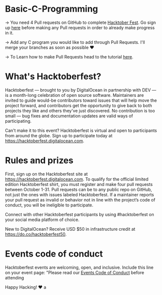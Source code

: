 # Basic-C-Programming


-> You need 4 Pull requests on GitHub to complete [Hacktober Fest](https://hacktoberfest.digitalocean.com). Go sign up [here](https://hacktoberfest.digitalocean.com/) before making any Pull requests in order to already make progress in it.

-> Add any C program you would like to add through Pull Requests. I'll merge your branches as soon as possible :heart:

-> To Learn how to make Pull Requests head to the tutorial [here](https://github.com/firstcontributions/first-contributions/blob/master/github-desktop-tutorial.md).


# What's Hacktoberfest?
Hacktoberfest — brought to you by DigitalOcean in partnership with DEV — is a month-long celebration of open source software. Maintainers are invited to guide would-be contributors toward issues that will help move the project forward, and contributors get the opportunity to give back to both projects they like and others they've just discovered. No contribution is too small — bug fixes and documentation updates are valid ways of participating.

Can't make it to this event? Hacktoberfest is virtual and open to participants from around the globe. Sign up to participate today at https://hacktoberfest.digitalocean.com.

# Rules and prizes
First, sign up on the Hacktoberfest site at https://hacktoberfest.digitalocean.com. To qualify for the official limited edition Hacktoberfest shirt, you must register and make four pull requests between October 1-31. Pull requests can be to any public repo on GitHub, not just the ones with issues labeled Hacktoberfest. If a maintainer reports your pull request as invalid or behavior not in line with the project’s code of conduct, you will be ineligible to participate.

Connect with other Hacktoberfest participants by using #hacktoberfest on your social media platform of choice.

New to DigitalOcean? Receive USD $50 in infrastructure credit at https://do.co/hacktoberfest50.

# Events code of conduct
Hacktoberfest events are welcoming, open, and inclusive. Include this line on your event page: "Please read our [Events Code of Conduct](https://do.co/hacktoberconduct) before attending


Happy Hacking! :heart:
a
